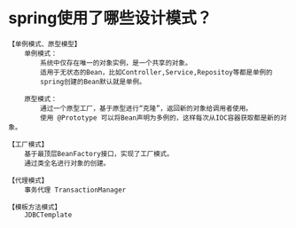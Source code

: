 # spring使用了哪些设计模式？
	【单例模式、原型模型】
		单例模式：
			系统中仅存在唯一的对象实例，是一个共享的对象。
			适用于无状态的Bean，比如Controller,Service,Repositoy等都是单例的
			spring创建的Bean默认就是单例。

		原型模式：
			通过一个原型工厂，基于原型进行“克隆”，返回新的对象给调用者使用。
			使用 @Prototype 可以将Bean声明为多例的，这样每次从IOC容器获取都是新的对象。
	
	【工厂模式】
		基于最顶层BeanFactory接口，实现了工厂模式。
		通过类全名进行对象的创建。

	【代理模式】
		事务代理 TransactionManager

	【模板方法模式】
		JDBCTemplate

